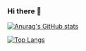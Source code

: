 ### Hi there 👋

<!--
**louzhedong/louzhedong** is a ✨ _special_ ✨ repository because its `README.md` (this file) appears on your GitHub profile.

Here are some ideas to get you started:

- 🔭 I’m currently working on ...
- 🌱 I’m currently learning ...
- 👯 I’m looking to collaborate on ...
- 🤔 I’m looking for help with ...
- 💬 Ask me about ...
- 📫 How to reach me: ...
- 😄 Pronouns: ...
- ⚡ Fun fact: ...
-->

[![Anurag's GitHub stats](https://github-readme-stats.vercel.app/api?username=louzhedong)](https://github.com/anuraghazra/github-readme-stats)

[![Top Langs](https://github-readme-stats.vercel.app/api/top-langs/?username=louzhedong&layout=compact)](https://github.com/anuraghazra/github-readme-stats)
